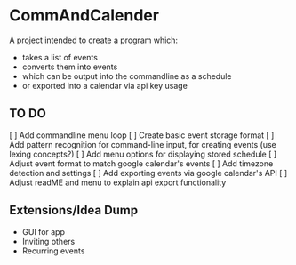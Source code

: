 # CommAndCalender

A project intended to create a program which:

- takes a list of events
- converts them into events
- which can be output into the commandline as a schedule
- or exported into a calendar via api key usage

## TO DO

[ ] Add commandline menu loop
[ ] Create basic event storage format
[ ] Add pattern recognition for command-line input, for creating events (use lexing concepts?)
[ ] Add menu options for displaying stored schedule
[ ] Adjust event format to match google calendar's events
[ ] Add timezone detection and settings
[ ] Add exporting events via google calendar's API
[ ] Adjust readME and menu to explain api export functionality

## Extensions/Idea Dump

- GUI for app
- Inviting others
- Recurring events
